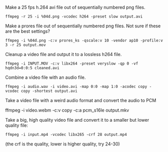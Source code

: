 Make a 25 fps h.264 avi file out of sequentially numbered png files.

    ffmpeg -r 25 -i %04d.png -vcodec h264 -preset slow output.avi

Make a prores file out of sequentially numbered png files. Not sure if these are the best settings?

    ffmpeg -i %04d.png -c:v prores_ks -qscale:v 10 -vendor ap10 -profile:v 3 -r 25 output.mov

Cleanup a video file and output it to a lossless h264 file.

    ffmpeg -i INPUT.MOV -c:v libx264 -preset veryslow -qp 0 -vf hqdn3d=0:0:5 cleaned.avi

Combine a video file with an audio file.

    ffmpeg -i audio.wav -i video.avi -map 0:0 -map 1:0 -acodec copy -vcodec copy -shortest output.avi

Take a video file with a weird audio format and convert the audio to PCM

ffmpeg -i video.webm -c:v copy -c:a pcm_s16le output.mkv

Take a big, high quality video file and convert it to a smaller but lower quality file:

    ffmpeg -i input.mp4 -vcodec libx265 -crf 28 output.mp4

(the crf is the quality, lower is higher quality, try 24-30)
